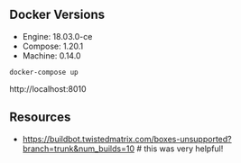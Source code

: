 ## Docker Versions
* Engine: 18.03.0-ce
* Compose: 1.20.1
* Machine: 0.14.0

`docker-compose up`

http://localhost:8010

## Resources
* https://buildbot.twistedmatrix.com/boxes-unsupported?branch=trunk&num_builds=10  # this was very helpful!
